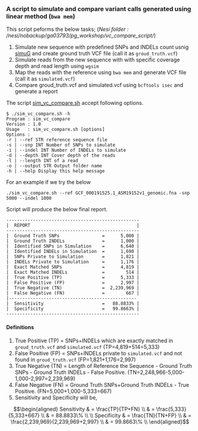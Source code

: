 ### A script to simulate and compare variant calls generated using linear method (`bwa mem`)

This script peforms the below tasks; (_Nesi folder : /nesi/nobackup/ga03793/pg_workshop/vc_compare_script/_)
1. Simulate new sequence with predefined SNPs and INDELs count usnig [simuG](https://github.com/yjx1217/simuG) and create ground truth VCF file (call it as `groud_truth.vcf`)
2. Simulate reads from the new sequence with with specific coverage depth and read length using `wgsim`
3. Map the reads with the reference using `bwa mem` and generate VCF file (call it as `simulated.vcf`)
4. Compare groud_truth.vcf and simulated.vcf using `bcftools isec` and generate a report

The script [sim_vc_compare.sh](https://github.com/nuzla/Pangenome-Graphs-Workshop/blob/main/Scripts/sim_vc_compare.sh) accept following options. 

````
$ ./sim_vc_compare.sh -h
Program : sim_vc_compare
Version : 1.0
Usage   : sim_vc_compare.sh [options]
Options :
-r | --ref STR reference sequence file
-s | --snp INT Number of SNPs to simulate
-i | --indel INT Number of INDELs to simulate
-d | --depth INT Cover depth of the reads
-l | --length INT of a read
-o | --output STR Output folder name
-h | --help Display this help message
````

For an example if we try the below 
```
./sim_vc_compare.sh --ref GCF_000191525.1_ASM19152v1_genomic.fna -snp 5000 --indel 1000
```
Script will produce the below final report.

```
--------------------------------------------------
|  REPORT                                        |
--------------------------------------------------
|  Ground Truth SNPs                =      5,000 |
|  Ground Truth INDELs              =      1,000 |
|  Identified SNPs in Simulation    =      6,640 |
|  Identified INDELs in Simulation  =      1,690 |
|  SNPs Private to Simulation       =      1,821 |
|  INDELs Private to Simulation     =      1,176 |
|  Exact Matched SNPs               =      4,819 |
|  Exact Matched INDELs             =        514 |
|  True Positive (TP)               =      5,333 |
|  False Positive (FP)              =      2,997 |
|  True Negative (TN)               =  2,239,969 |
|  False Negative (FN)              =        667 |
|------------------------------------------------
|  Sensitivity                      =   88.8833% |
|  Specificity                      =   99.8663% |
--------------------------------------------------
```

#### Definitions
1. True Positive (TP) = SNPs+INDELs which are exactly matched in `groud_truth.vcf` and `simulated.vcf` (TP=4,819+514=5,333)
2. False Positive (FP) = SNPs+INDELs private to `simulated.vcf` and not found in `groud_truth.vcf` (FP=1,821+1,176=2,997)
3. True Negative (TN) = Length of Reference the Sequence - Ground Truth SNPs - Ground Truth INDELs - False Positive. (TN=2,248,966-5,000-1,000-2,997=2,239,969)
4. False Negative (FN) = Ground Truth SNPs+Ground Truth INDELs - True Positive. (FN=5,000+1,000-5,333=667)
5. Sensitivity and Specificity will be, 

```math
\begin{aligned}
Sensitivity  & = \frac{TP}{TP+FN} \\
              &  = \frac{5,333}{5,333+667} \\
              & = 88.8833\% \\ \\
Specificity & = \frac{TN}{TN+FP} \\
            &  = \frac{2,239,969}{2,239,969+2,997} \\
            & = 99.8663\% \\
\end{aligned}
```

